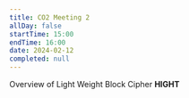 ```yaml
---
title: CO2 Meeting 2
allDay: false
startTime: 15:00
endTime: 16:00
date: 2024-02-12
completed: null
---
```


Overview of Light Weight Block Cipher **HIGHT**

